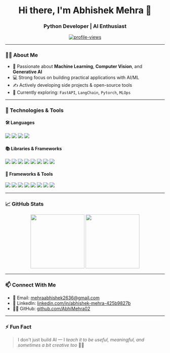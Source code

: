 <!-- GitHub Profile README -->

<h1 align="center">Hi there, I'm Abhishek Mehra 👋</h1>
<h3 align="center">Python Developer | AI Enthusiast </h3>

<p align="center">
  <a href="https://github.com/AbhiMehra02">
    <img src="https://komarev.com/ghpvc/?username=AbhiMehra02&label=Profile%20Views&color=0e75b6&style=flat" alt="profile-views" />
  </a>
</p>

---

### 👨‍🎓 About Me

- 🤖 Passionate about **Machine Learning**, **Computer Vision**, and **Generative AI**
- 💻 Strong focus on building practical applications with AI/ML
- ✍️ Actively developing side projects & open-source tools
- 🌱 Currently exploring: `FastAPI`, `LangChain`, `Pytorch`, `MLOps`

---

### 🔧 Technologies & Tools

#### 🛠️ Languages  
<p>
  <img src="https://img.shields.io/badge/Python-3776AB?style=flat&logo=python&logoColor=white" />
  <img src="https://img.shields.io/badge/C++-00599C?style=flat&logo=c%2B%2B&logoColor=white" />
  <img src="https://img.shields.io/badge/Java-007396?style=flat&logo=java&logoColor=white" />
  <img src="https://img.shields.io/badge/Bash-121011?style=flat&logo=gnubash&logoColor=white" />
</p>

#### 📚 Libraries & Frameworks  
<p>
  <img src="https://img.shields.io/badge/Numpy-013243?style=flat&logo=numpy&logoColor=white" />
  <img src="https://img.shields.io/badge/Pandas-150458?style=flat&logo=pandas&logoColor=white" />
  <img src="https://img.shields.io/badge/Scikit--learn-F7931E?style=flat&logo=scikit-learn&logoColor=white" />
  <img src="https://img.shields.io/badge/TensorFlow-FF6F00?style=flat&logo=tensorflow&logoColor=white" />
  <img src="https://img.shields.io/badge/PyTorch-EE4C2C?style=flat&logo=pytorch&logoColor=white" />
  <img src="https://img.shields.io/badge/OpenCV-5C3EE8?style=flat&logo=opencv&logoColor=white" />
  <img src="https://img.shields.io/badge/Matplotlib-11557C?style=flat&logo=plotly&logoColor=white" />
  <img src="https://img.shields.io/badge/Seaborn-4692B0?style=flat&logo=python&logoColor=white" />
</p>

#### 🧰 Frameworks & Tools  
<p>
  <img src="https://img.shields.io/badge/Flask-000000?style=flat&logo=flask&logoColor=white" />
  <img src="https://img.shields.io/badge/Streamlit-FF4B4B?style=flat&logo=streamlit&logoColor=white" />
  <img src="https://img.shields.io/badge/LangChain-000000?style=flat&logo=chainlink&logoColor=white" />
  <img src="https://img.shields.io/badge/Git-F05032?style=flat&logo=git&logoColor=white" />
  <img src="https://img.shields.io/badge/VSCode-007ACC?style=flat&logo=visual-studio-code&logoColor=white" />
  <img src="https://img.shields.io/badge/Jupyter-F37626?style=flat&logo=jupyter&logoColor=white" />
  <img src="https://img.shields.io/badge/Linux-FCC624?style=flat&logo=linux&logoColor=black" />
  <img src="https://img.shields.io/badge/Colab-F9AB00?style=flat&logo=googlecolab&logoColor=white" />
</p>

---

### 📈 GitHub Stats

<p align="center">
  <img src="https://github-readme-stats.vercel.app/api?username=AbhiMehra02&show_icons=true&theme=radical" height="170" />
  <img src="https://github-readme-streak-stats.herokuapp.com/?user=AbhiMehra02&theme=radical" height="170"/>
</p>

---

### 📫 Connect With Me

- 📧 Email: [mehraabhishek2636@gmail.com](mailto:mehraabhishek2636@gmail.com)
- 🔗 LinkedIn: [linkedin.com/in/abhishek-mehra-425b9827b](https://www.linkedin.com/in/abhishek-mehra-425b9827b/)
- 🧑‍💻 GitHub: [github.com/AbhiMehra02](https://github.com/AbhiMehra02)

---

### ⚡ Fun Fact

> I don't just build AI — I *teach it to be useful, meaningful, and sometimes a bit creative too* 🤖🎨

